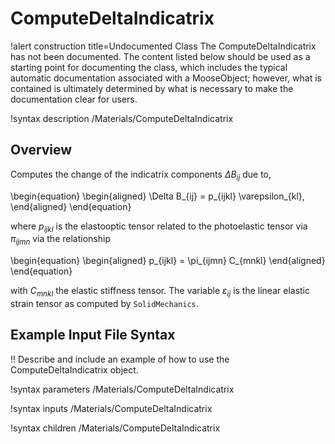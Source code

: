 # ComputeDeltaIndicatrix

!alert construction title=Undocumented Class
The ComputeDeltaIndicatrix has not been documented. The content listed below should be used as a starting point for
documenting the class, which includes the typical automatic documentation associated with a
MooseObject; however, what is contained is ultimately determined by what is necessary to make the
documentation clear for users.

!syntax description /Materials/ComputeDeltaIndicatrix

## Overview

Computes the change of the indicatrix components $\Delta B_{ij}$ due to,

\begin{equation}
  \begin{aligned}
    \Delta B_{ij} = p_{ijkl} \varepsilon_{kl},
  \end{aligned}
\end{equation}

where $p_{ijkl}$ is the elastooptic tensor related to the photoelastic tensor via $\pi_{ijmn}$ via the relationship

\begin{equation}
  \begin{aligned}
    p_{ijkl} = \pi_{ijmn} C_{mnkl}
  \end{aligned}
\end{equation}

with $C_{mnkl}$ the elastic stiffness tensor. The variable $\varepsilon_{ij}$ is the linear elastic strain tensor as computed by `SolidMechanics`.

## Example Input File Syntax

!! Describe and include an example of how to use the ComputeDeltaIndicatrix object.

!syntax parameters /Materials/ComputeDeltaIndicatrix

!syntax inputs /Materials/ComputeDeltaIndicatrix

!syntax children /Materials/ComputeDeltaIndicatrix
